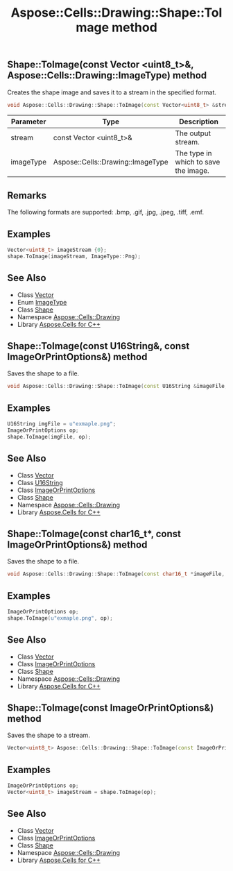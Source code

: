 ﻿---
title: Aspose::Cells::Drawing::Shape::ToImage method
linktitle: ToImage
second_title: Aspose.Cells for C++ API Reference
description: 'Aspose::Cells::Drawing::Shape::ToImage method. Creates the shape image and saves it to a stream in the specified format in C++.'
type: docs
weight: 13900
url: /cpp/aspose.cells.drawing/shape/toimage/
---
## Shape::ToImage(const Vector \<uint8_t\>\&, Aspose::Cells::Drawing::ImageType) method


Creates the shape image and saves it to a stream in the specified format.

```cpp
void Aspose::Cells::Drawing::Shape::ToImage(const Vector<uint8_t> &stream, Aspose::Cells::Drawing::ImageType imageType)
```


| Parameter | Type | Description |
| --- | --- | --- |
| stream | const Vector \<uint8_t\>\& | The output stream. |
| imageType | Aspose::Cells::Drawing::ImageType | The type in which to save the image. |
## Remarks



The following formats are supported: .bmp, .gif, .jpg, .jpeg, .tiff, .emf.

## Examples


```cpp
Vector<uint8_t> imageStream {0};
shape.ToImage(imageStream, ImageType::Png);
```

## See Also

* Class [Vector](../../../aspose.cells/vector/)
* Enum [ImageType](../../imagetype/)
* Class [Shape](../)
* Namespace [Aspose::Cells::Drawing](../../)
* Library [Aspose.Cells for C++](../../../)
## Shape::ToImage(const U16String\&, const ImageOrPrintOptions\&) method


Saves the shape to a file.

```cpp
void Aspose::Cells::Drawing::Shape::ToImage(const U16String &imageFile, const ImageOrPrintOptions &options)
```


## Examples


```cpp
U16String imgFile = u"exmaple.png";
ImageOrPrintOptions op;
shape.ToImage(imgFile, op);
```

## See Also

* Class [Vector](../../../aspose.cells/vector/)
* Class [U16String](../../../aspose.cells/u16string/)
* Class [ImageOrPrintOptions](../../../aspose.cells.rendering/imageorprintoptions/)
* Class [Shape](../)
* Namespace [Aspose::Cells::Drawing](../../)
* Library [Aspose.Cells for C++](../../../)
## Shape::ToImage(const char16_t*, const ImageOrPrintOptions\&) method


Saves the shape to a file.

```cpp
void Aspose::Cells::Drawing::Shape::ToImage(const char16_t *imageFile, const ImageOrPrintOptions &options)
```


## Examples


```cpp
ImageOrPrintOptions op;
shape.ToImage(u"exmaple.png", op);
```

## See Also

* Class [Vector](../../../aspose.cells/vector/)
* Class [ImageOrPrintOptions](../../../aspose.cells.rendering/imageorprintoptions/)
* Class [Shape](../)
* Namespace [Aspose::Cells::Drawing](../../)
* Library [Aspose.Cells for C++](../../../)
## Shape::ToImage(const ImageOrPrintOptions\&) method


Saves the shape to a stream.

```cpp
Vector<uint8_t> Aspose::Cells::Drawing::Shape::ToImage(const ImageOrPrintOptions &options)
```


## Examples


```cpp
ImageOrPrintOptions op;
Vector<uint8_t> imageStream = shape.ToImage(op);
```

## See Also

* Class [Vector](../../../aspose.cells/vector/)
* Class [ImageOrPrintOptions](../../../aspose.cells.rendering/imageorprintoptions/)
* Class [Shape](../)
* Namespace [Aspose::Cells::Drawing](../../)
* Library [Aspose.Cells for C++](../../../)
